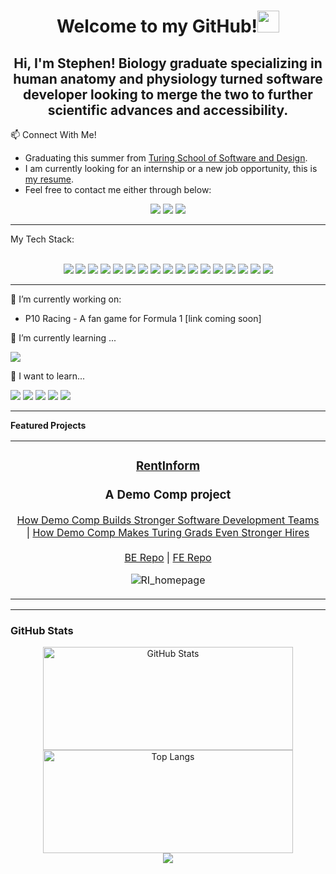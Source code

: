 <!-- Welcome and one liner -->
<h1 align="center"><b>Welcome to my GitHub!</b><img src="https://media.giphy.com/media/hvRJCLFzcasrR4ia7z/giphy.gif" width="35"></h1>

<h2 align="center"><b>Hi, I'm Stephen! Biology graduate specializing in human anatomy and physiology turned software developer looking to merge the two to further scientific advances and accessibility.
</b></h2>

<!-- Connect With Me -->
📫 Connect With Me!
<br><ul>
  <li>Graduating this summer from <a href="https://turing.edu/programs">Turing School of Software and Design</a>.</li>
  <li>I am currently looking for an internship or a new job opportunity, this is <a href="https://docs.google.com/document/d/1XO5c545dZpQz5rpxn-  6_Tg4Kz4CHuZvpK6F-jW8HpR0/edit?usp=sharing">my resume</a>.</li>
  <li>Feel free to contact me either through below:</li>
</ul>
<p align="center">
  <a href="mailto:stephen.t.mcphee@gmail.com?subject=Message%20From%20my%20Github"><img src="https://img.shields.io/badge/gmail-%23D14836.svg?&style=for-the-badge&logo=gmail&logoColor=white" /></a>
  <a target="_blank"href="https://www.linkedin.com/in/smcphee19/"><img src="https://img.shields.io/badge/linkedin-%230077B5.svg?&style=for-the-badge&logo=linkedin&logoColor=white" /></a>
  <a target="_blank"href="https://twitter.com/StephenMcphee19"><img src="https://img.shields.io/badge/Twitter-1DA1F2?style=for-the-badge&logo=twitter&logoColor=white"/></a>
</p>

<!-- My Tech Stack -->
<hr>
My Tech Stack:
<br><br>
<p align="center">
  <img src="https://img.shields.io/badge/Ruby-CC342D?style=for-the-badge&logo=ruby&logoColor=white"/>
  <img src="https://img.shields.io/badge/Ruby_on_Rails-CC0000?style=for-the-badge&logo=ruby-on-rails&logoColor=white"/>
  <img src="https://user-images.githubusercontent.com/116964982/238382095-7d4a3eeb-c907-4e1c-b8cf-abf6b8c20c6e.png"/>
  <img src="https://img.shields.io/badge/Markdown-000000?style=for-the-badge&logo=markdown&logoColor=white"/>
  <img src="https://img.shields.io/badge/Tailwind_CSS-38B2AC?style=for-the-badge&logo=tailwind-css&logoColor=white"/>
  <img src="https://img.shields.io/badge/PostgreSQL-316192?style=for-the-badge&logo=postgresql&logoColor=white"/>
  <img src="https://img.shields.io/badge/Heroku-430098?style=for-the-badge&logo=heroku&logoColor=white"/>
  <img src="https://img.shields.io/badge/Google_Cloud-4285F4?style=for-the-badge&logo=google-cloud&logoColor=white"/>
  <img src="https://img.shields.io/badge/Microsoft_Office-D83B01?style=for-the-badge&logo=microsoft-office&logoColor=white"/>  
  <img src="https://img.shields.io/badge/circleci-343434?style=for-the-badge&logo=circleci&logoColor=white"/>
  <img src="https://img.shields.io/badge/redis-%23DD0031.svg?&style=for-the-badge&logo=redis&logoColor=white"/>
  <img src="https://img.shields.io/badge/Visual_Studio_Code-0078D4?style=for-the-badge&logo=visual%20studio%20code&logoColor=white"/>
  <img src="https://img.shields.io/badge/replit-667881?style=for-the-badge&logo=replit&logoColor=white"/>
  <img src="https://img.shields.io/badge/Miro-050038?style=for-the-badge&logo=Miro&logoColor=white"/>
  <img src="https://img.shields.io/badge/Notion-000000?style=for-the-badge&logo=notion&logoColor=white"/>
  <img src="https://img.shields.io/badge/HTML-239120?style=for-the-badge&logo=html5&logoColor=white"/>
  <img src="https://img.shields.io/badge/Postman-FF6C37?style=for-the-badge&logo=postman&logoColor=white"/>
</p><hr>

<!-- Working on and Learning -->
🔭 I’m currently working on: 
<ul> 
  <li>P10 Racing - A fan game for Formula 1 [link coming soon]</li>
</ul>
  
🌱 I’m currently learning ...
<p align="left">
  <img src="https://img.shields.io/badge/Python-14354C?style=for-the-badge&logo=python&logoColor=white"/>
</p>
  
🤔 I want to learn...
<p align"left">
  <img src="https://img.shields.io/badge/JavaScript-323330?style=for-the-badge&logo=javascript&logoColor=F7DF1E"/>
  <img src="https://img.shields.io/badge/Django-092E20?style=for-the-badge&logo=django&logoColor=white"/>
  <img src="https://img.shields.io/badge/React-20232A?style=for-the-badge&logo=react&logoColor=61DAFB"/>
  <img src="https://img.shields.io/badge/Amazon_AWS-232F3E?style=for-the-badge&logo=amazon-aws&logoColor=white"/>
  <img src="https://img.shields.io/badge/Bootstrap-563D7C?style=for-the-badge&logo=bootstrap&logoColor=white"/>
</p><hr>

<!-- Featured Projects -->
**Featured Projects**
<table><tr><td valign="top" width="33%">
<h3 align="center">
  
[RentInform](https://github.com/RentInform)
<br><br>
A Demo Comp project
</h3>
<div align="center">
  
[How Demo Comp Builds Stronger Software Development Teams](https://writing.turing.edu/how-demo-comp-builds-stronger-software-development-teams/)  |  [How Demo Comp Makes Turing Grads Even Stronger Hires](https://writing.turing.edu/demo-comp-makes-turing-grads-strong/)
<br><br>
[BE Repo](https://github.com/RentInform/Rent-Inform-FE#readme)  |  [FE Repo](https://github.com/RentInform/Rent-Inform-FE#readme)

![RI_homepage](https://user-images.githubusercontent.com/120869196/244508852-ba6ffa81-7ad6-4ff0-9b8c-31a73fc9ce5f.jpeg)

</div>
</table>
<hr>


<!-- GitHub Stats -->
<h3>GitHub Stats</h3>
<p align="center">
  <img width="400" height="165" src="https://github-readme-stats.vercel.app/api?username=SMcPhee19&show_icons=ture&theme=tokyonight" alt="GitHub Stats" />
  <img width="400" height="165" src="https://github-readme-stats.vercel.app/api/top-langs/?username=smcphee19&layout=compact&theme=tokyonight" alt="Top Langs" />
  <br>
  <img src="https://komarev.com/ghpvc/?username=SMcPhee19&&style=flat-square" align="center" />
</p>

  
<!--
**SMcPhee19/SMcPHee19** is a ✨ _special_ ✨ repository because its `README.md` (this file) appears on your GitHub profile.

Here are some ideas to get you started:

- 🔭 I’m currently working on ...
- 🌱 I’m currently learning ...
- 👯 I’m looking to collaborate on ...
- 🤔 I’m looking for help with ...
- 💬 Ask me about ...
- 📫 How to reach me: ...
- 😄 Pronouns: ...
- ⚡ Fun fact: ...
-->
